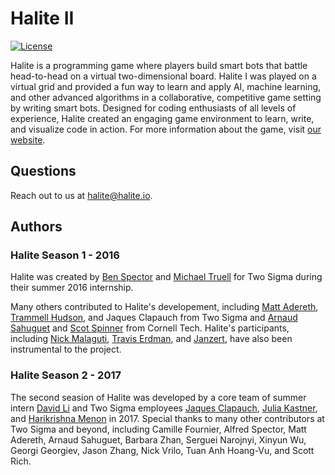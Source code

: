 # Halite II

[![License](https://img.shields.io/badge/license-MIT-blue.svg)](https://github.com/HaliteChallenge/Halite-II/blob/master/LICENSE)

Halite is a programming game where players build smart bots that battle head-to-head on a virtual two-dimensional board. Halite I was played on a virtual grid and provided a fun way to learn and apply AI, machine learning, and other advanced algorithms in a collaborative, competitive game setting by writing smart bots. Designed for coding enthusiasts of all levels of experience, Halite created an engaging game environment to learn, write, and visualize code in action. For more information about the game, visit [our website](http://halite.io).

## Questions

Reach out to us at halite@halite.io.

## Authors

### Halite Season 1 - 2016

Halite was created by [Ben Spector](https://github.com/Sydriax) and [Michael Truell](https://github.com/truell20) for Two Sigma during their summer 2016 internship. 

Many others contributed to Halite's developement, including [Matt Adereth](https://github.com/adereth), [Trammell Hudson](https://github.com/osresearch), and Jaques Clapauch from Two Sigma and [Arnaud Sahuguet](https://github.com/sahuguet) and [Scot Spinner](https://github.com/awesomescot) from Cornell Tech. Halite's participants, including [Nick Malaguti](https://github.com/nmalaguti), [Travis Erdman](https://github.com/erdman), and [Janzert](https://github.com/janzert), have also been instrumental to the project.

### Halite Season 2 - 2017

The second seasion of Halite was developed by a core team of summer intern [David Li](https://github.com/lidavidm) and Two Sigma employees [Jaques Clapauch](https://github.com/j-clap), [Julia Kastner](https://github.com/julskast), and [Harikrishna Menon](https://github.com/harikmenon) in 2017. Special thanks to many other contributors at Two Sigma and beyond, including Camille Fournier,  Alfred Spector, Matt Adereth, Arnaud Sahuguet, Barbara Zhan, Serguei Narojnyi, Xinyun Wu, Georgi Georgiev, Jason Zhang, Nick Vrilo, Tuan Anh Hoang-Vu, and Scott Rich.
